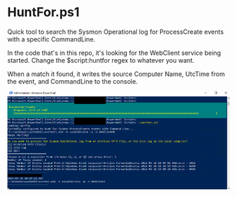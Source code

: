 # HuntFor.ps1
Quick tool to search the Sysmon Operational log for ProcessCreate events with a specific CommandLine.

In the code that's in this repo, it's looking for the WebClient service being started.  Change the $script:huntfor regex to whatever you want.

When a match it found, it writes the source Computer Name, UtcTime from the event, and CommandLine to the console.

![HuntFor.ps1 Example](/huntfor.png)
